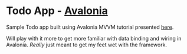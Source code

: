 # Todo App - [Avalonia](http://avaloniaui.net)

Sample Todo app built using Avalonia MVVM tutorial presented [here](http://avaloniaui.net/docs/tutorial/).

Will play with it more to get more familiar with data binding and wiring in Avalonia. *Really* just meant to get my feet wet with the framework.